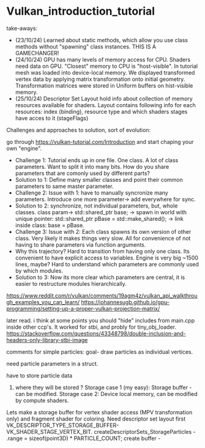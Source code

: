 # Vulkan_introduction_tutorial

take-aways:
* (23/10/24) Learned about static methods, which allow you use class methods without "spawning" class instances. THIS IS A GAMECHANGER!
* (24/10/24) GPU has many levels of memory access for CPU. Shaders need data on GPU. "Closest" memory to CPU is "host-visible". In tutorial mesh was loaded into device-local memory. We displayed transformed vertex data by applying matrix transformation onto initial geometry. Transformation matrices were stored in Uniform buffers on hist-visible memory.
* (25/10/24) Descriptor Set Layout hold info about collection of memory resources available for shaders. Layout contains following info for each resources: index (binding), resource type and which shaders stages have acces to it (stageFlags)

Challenges and approaches to solution, sort of evolution:

go through https://vulkan-tutorial.com/Introduction and start chaping your own "engine".

*   Challenge 1: Tutorial ends up in one file. One class. A lot of class parameters. Want to split it into many bits. How do you share parameters that are comonly used by different parts?
*   Solution to 1: Define many smaller classes and point their common parameters to same master parameter.
*   Challenge 2: Issue with 1: have to manually syncronize many parameters. Introduce one more parameter-> add everywhere for sync.
*   Solution to 2: synchronize, not individual parameters, but, whole classes.
    class param-> std::shared_ptr<BaseEnvironment> base; -> spawn in world with unique pointer: std::shared_ptr<BaseEnvironment> pBase = std::make_shared<BaseEnvironment>(); -> link inside class: base = pBase.
*   Challenge 3: Issue with 2: Each class spawns its own version of other class. Very likely it makes things very slow. All for convenience of not having to share parameters via function arguments.
*   Why this trajectory? Hard to transition from having only one class. Its convenient to have explicit access to variables. Engine is very big ~1500 lines, maybe? Hard to understand which parameters are commonly used by which modules.
*   Solution to 3: Now its more clear which parameters are central, it is easier to restructure modules hierarchically. 

https://www.reddit.com/r/vulkan/comments/19agm4z/vulkan_api_walkthrough_examples_you_can_learn/
https://johannesugb.github.io/gpu-programming/setting-up-a-proper-vulkan-projection-matrix/

later read. i think at some points you should "hide" includes from main.cpp inside other ccp's.
It worked for stbi, and probly for tiny_obj_loader.
https://stackoverflow.com/questions/43348798/double-inclusion-and-headers-only-library-stbi-image


comments for simple particles:
goal- draw particles as individual vertices.

need particle parameters in a struct.

have to store particle data

1) where they will be stored ? 
Storage case 1 (my easy):
Storage buffer - can be modified.
Storage case 2:
Device local memory, can be modified by compute shaders.

Lets make a storage buffer for vertex shader access (MPV transformation only) and fragment shader for coloring.
Need descriptor set layout first VK_DESCRIPTOR_TYPE_STORAGE_BUFFER-VK_SHADER_STAGE_VERTEX_BIT.
createDescriptorSets_StorageParticles - .range = sizeof(point3D) * PARTICLE_COUNT;
create buffer - 


